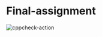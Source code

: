 # Final-assignment
![cppcheck-action](https://github.com/99002619/Final-assignment/workflows/cppcheck-action/badge.svg?branch=master)
